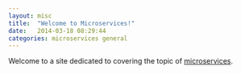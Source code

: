 ```yaml
---
layout: misc
title:  "Welcome to Microservices!"
date:   2014-03-18 08:29:44
categories: microservices general
---
```


Welcome to a site dedicated to covering the topic of [microservices](/patterns/microservices.html).